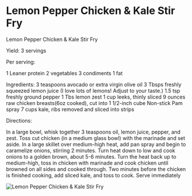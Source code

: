 # Lemon Pepper Chicken & Kale Stir Fry

Lemon Pepper Chicken & Kale Stir Fry

Yield:
3 servings

Per serving:

1 Leaner protein
2 vegetables
3 condiments
1 fat

Ingredients:
3 teaspoons avocado or extra virgin olive oil
3 Tbsps freshly squeezed lemon juice (I love lots of lemons! Adjust to your taste.)
1.5 tsp freshly ground pepper
1 Tbs lemon zest
1 cup leeks, thinly sliced
9 ounces raw chicken breasts(6oz cooked), cut into 1 1/2-inch cube
Non-stick Pam spray
7 cups kale, ribs removed and sliced into strips

Directions:

In a large bowl, whisk together 3 teaspoons oil, lemon juice, pepper, and zest.
Toss cut chicken (in a medium glass bowl) with the marinade and set aside.
In a large skillet over medium-high heat, add pan spray and begin to caramelize onions, stirring 2 minutes.
Turn heat down to low and cook onions to a golden brown, about 5-6 minutes.
Turn the heat back up to medium-high, toss in chicken with marinade and cook chicken until browned on all sides and cooked through.
Two minutes before the chicken is finished cooking, add sliced kale, and toss to cook.
Serve immediately

![Lemon Pepper Chicken & Kale Stir Fry](/images/Lemon%20Pepper%20Chicken%20&%20Kale%20Stir%20Fry.png)


